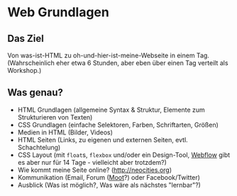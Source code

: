 # Web Grundlagen

## Das Ziel

Von was-ist-HTML zu oh-und-hier-ist-meine-Webseite in einem Tag.
(Wahrscheinlich eher etwa 6 Stunden, aber eben über einen Tag verteilt
als Workshop.)

## Was genau?

* HTML Grundlagen (allgemeine Syntax & Struktur, Elemente zum
  Strukturieren von Texten)
* CSS Grundlagen (einfache Selektoren, Farben, Schriftarten, Größen)
* Medien in HTML (Bilder, Videos)
* HTML Seiten (Links, zu eigenen und externen Seiten, evtl.
  Schachtelung)
* CSS Layout (mit `float`s, `flexbox` und/oder ein Design-Tool,
  [Webflow](http://webflow.com) gibt es aber nur für 14 Tage -
  vielleicht aber trotzdem?)
* Wie kommt meine Seite online? (<http://neocities.org>)
* Kommunikation (Email, Forum ([Moot](http://moot.it)?) oder
  Facebook/Twitter)
* Ausblick (Was ist möglich?, Was wäre als nächstes "lernbar"?)

